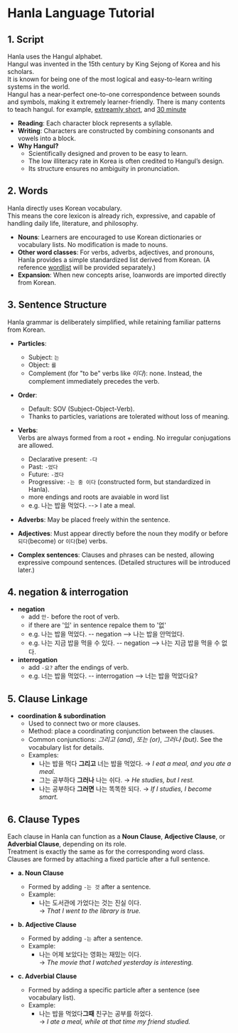 # Hanla Language Tutorial

## 1. Script

Hanla uses the Hangul alphabet.  
Hangul was invented in the 15th century by King Sejong of Korea and his scholars.  
It is known for being one of the most logical and easy-to-learn writing systems in the world.  
Hangul has a near-perfect one-to-one correspondence between sounds and symbols, making it extremely learner-friendly. 
There is many contents to teach hangul. for example, [extreamly short](https://youtu.be/TE4eplsFSms?si=C5mXJmyDFPbAqIUJ), and [30 minute](https://youtu.be/85qJXvyFrIc?si=DzUqZzVYO5BEocEz)

- **Reading**: Each character block represents a syllable.  
- **Writing**: Characters are constructed by combining consonants and vowels into a block.  
- **Why Hangul?**  
  - Scientifically designed and proven to be easy to learn.  
  - The low illiteracy rate in Korea is often credited to Hangul’s design.  
  - Its structure ensures no ambiguity in pronunciation.

## 2. Words

Hanla directly uses Korean vocabulary.  
This means the core lexicon is already rich, expressive, and capable of handling daily life, literature, and philosophy.  

- **Nouns**: Learners are encouraged to use Korean dictionaries or vocabulary lists. No modification is made to nouns.  
- **Other word classes**: For verbs, adverbs, adjectives, and pronouns, Hanla provides a simple standardized list derived from Korean. (A reference [wordlist](word_list.md) will be provided separately.)  
- **Expansion**: When new concepts arise, loanwords are imported directly from Korean.

## 3. Sentence Structure

Hanla grammar is deliberately simplified, while retaining familiar patterns from Korean.  

- **Particles**:  
  - Subject: `는`  
  - Object: `를`  
  - Complement (for "to be" verbs like *이다*): none. Instead, the complement immediately precedes the verb.  

- **Order**:  
  - Default: SOV (Subject-Object-Verb).  
  - Thanks to particles, variations are tolerated without loss of meaning.  

- **Verbs**:  
  Verbs are always formed from a root + ending. No irregular conjugations are allowed.  
  - Declarative present: `-다`  
  - Past: `-었다`  
  - Future: `-겠다`  
  - Progressive: `-는 중 이다` (constructed form, but standardized in Hanla).
  - more endings and roots are avaiable in word list
  - e.g. 나는 밥을 먹었다. --> I ate a meal. 

- **Adverbs**: May be placed freely within the sentence.
  
- **Adjectives**: Must appear directly before the noun they modify or before `되다`(become) or `이다`(be) verbs.

- **Complex sentences**: Clauses and phrases can be nested, allowing expressive compound sentences. (Detailed structures will be introduced later.)

## 4. negation & interrogation

- **negation**
  - add `안-` before the root of verb.
  - if there are '있' in sentence repalce them to '없'
  - e.g. 나는 밥을 먹었다. -- negation --> 나는 밥을 안먹었다.
  - e.g. 나는 지금 밥을 먹을 수 있다. -- negation --> 나는 지금 밥을 먹을 수 없다.
- **interrogation**
  - add `-요?` after the endings of verb.
  - e.g. 너는 밥을 먹었다. -- interrogation --> 너는 밥을 먹었다요?
 
## 5. Clause Linkage

- **coordination & subordination**
  - Used to connect two or more clauses. 
  - Method: place a coordinating conjunction between the clauses.  
  - Common conjunctions: *그리고 (and)*, *또는 (or)*, *그러나 (but)*. See the vocabulary list for details.  
  - Examples:  
    - 나는 밥을 먹다 **그리고** 너는 밥을 먹었다. → *I eat a meal, and you ate a meal.*  
    - 그는 공부하다 **그러나** 나는 쉬다. → *He studies, but I rest.*
    - 나는 공부하다 **그러면** 나는 똑똑한 되다. → *If I studies, I become smart.*

## 6. Clause Types

Each clause in Hanla can function as a **Noun Clause**, **Adjective Clause**, or **Adverbial Clause**, depending on its role.  
Treatment is exactly the same as for the corresponding word class.  
Clauses are formed by attaching a fixed particle after a full sentence.

- **a. Noun Clause**  
  - Formed by adding `-는 것` after a sentence.  
  - Example:  
    - 나는 도서관에 가었다는 것는 진실 이다.  
      → *That I went to the library is true.*  

- **b. Adjective Clause**  
  - Formed by adding `-는` after a sentence.  
  - Example:  
    - 나는 어제 보았다는 영화는 재밌는 이다.  
      → *The movie that I watched yesterday is interesting.*  

- **c. Adverbial Clause**  
  - Formed by adding a specific particle after a sentence (see vocabulary list).  
  - Example:  
    - 나는 밥을 먹었다**그때** 친구는 공부를 하었다.  
      → *I ate a meal, while at that time my friend studied.*  
